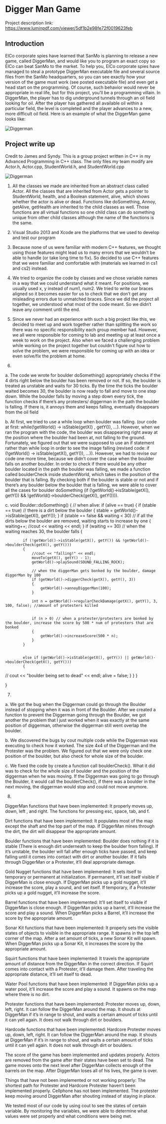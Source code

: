 # Digger Man Game
Project description link: https://www.luminpdf.com/viewer/5df1b2e98fe72f0019623feb

## Introduction 

ElCo corporate spies have learned that SanMo is planning to release a new game, called DiggerMan, and would like you to program an exact copy so ElCo can beat SanMo to the market. To help you, ElCo corporate spies have managed to steal a prototype DiggerMan executable file and several source files from the SanMo headquarters, so you can see exactly how your version of the game must work (see posted executable file) and even get a head start on the programming. Of course, such behavior would never be appropriate in real life, but for this project, you’ll be a programming villain. 
In DiggerMan, the player has to dig underground tunnels through an oil field looking for oil. After the player has gathered all available oil within a particular field, the level is completed and the player advances to a new, more difficult oil field. 
Here is an example of what the DiggerMan game looks like: 

![Diggerman](https://user-images.githubusercontent.com/28214466/70681596-b5b94200-1c50-11ea-83b8-b5a9a708bc4c.png)

## Project write up

Credit to James and Syndy.
This is a group project written in C++ in my Advanced Programming in C++ class.
The only files my team modify are Actor.h, Actor.cpp, StudentWorld.h, and StudentWorld.cpp

![Diggerman](https://user-images.githubusercontent.com/28214466/65370212-2da43d00-dc0b-11e9-86be-0ba2b87147a1.jpg)

1. All the classes we made are inherited from an abstract class called Actor. All the classes that are inherited from Actor gets a pointer to StudentWorld, health, and a Boolean statement, alive, which shows whether the actor is alive or dead. Functions like doSomething, Annoy, getAlive, getHealth are inherited to the child classes as well. Those functions are all virtual functions so one child class can do something unique from other child classes although the name of the functions is the same. 
2. Visual Studio 2013 and Xcode are the platforms that we used to develop and test our program

3. Because none of us were familiar with modern C++ features, we thought using those features might lead us to many errors that we wouldn’t be able to handle (or take long time to fix). So decided to use C++ features that we were familiar and comfortable with (materials we learned in cs1 and cs2) instead. 

4. We tried to organize the code by classes and we chose variable names in a way that we could understand what it meant. For positions, we usually used x, y instead of num1, num2. We tried to write our braces aligned so it becomes easier for us to check that we don’t get any misleading errors due to unmatched braces. Since we did the project all together, we understood what most of the code meant. So we didn’t leave any comment until the end. 

5. Since we never had an experience with such a big project like this, we decided to meet up and work together rather than splitting the work so there was no specific responsibility each group member had. However, we all were responsible for coming to lab and meeting up at least once a week to work on the project. Also when we faced a challenging problem while working on the project together but couldn't figure out how to solve the problem, we were responsible for coming up with an idea or even solve/fix the problem at home. 

6. 
a. The code we wrote for boulder doSomething() appropriately checks if the 4 dirts right below the boulder has been removed or not. If so, the boulder is treated as unstable and waits for 30 ticks. By the time the ticks the boulder waited becomes 30, the boulder is now ready to fall and move to one step down. While the boulder falls by moving a step down every tick, the function checks if there’s any protesters/ diggerman in the path the boulder is falling. If there is, it annoys them and keeps falling, eventually disappears from the oil field

b. At first, we tried to use a while loop when boulder was falling. (our code at first: while(!getWorld() -> isStable(getX() , getY()), …). However, when we ran the program with the code, the boulder was disappearing right away at the position where the boulder had been at, not falling to the ground. Fortunately, we figured out that we were supposed to use an if statement rather than while loop in order to see the image falling (revised code:  if (!getWorld() -> isStable(getX(), getY()), …)). However, we had to revise our code one more time, because we didn’t cover the case when the boulder falls on another boulder. In order to check if there would be any other boulder located in the path the boulder was falling, we made a function called boulderCheck inside studentWorld, which takes in the position of the boulder that is falling. By checking both if the boulder is stable or not and if there’s any boulder below the boulder that is falling, we were able to cover all the cases for boulder doSomething (if (!getWorld()->isStable(getX(), getY()) && !getWorld()->boulderCheck(getX(), getY()))).

c.
void Boulder::doSomething()
{
	// when alive:
	if (alive == true)
	{
		if (stable == true) // there is a dirt below the boulder
		{
			stable = getWorld()->isStable(getX(), getY());
		}
		if (stable == false && waiting < 30) // if all the dirts below the boulder are removed, waiting starts to increase by one
		{
			waiting++;
			//cout << waiting << endl;
		}
		if (waiting == 30) // when the waiting reaches 30, the boulder      falls
		{

			if (!getWorld()->isStable(getX(), getY()) && !getWorld()->boulderCheck(getX(), getY()))
			{
				//cout << "falling!" << endl;
				moveTo(getX(), getY() - 1);
				getWorld()->playSound(SOUND_FALLING_ROCK);

				// when the diggerMan gets bonked by the boulder, damage diggerMan by 100
				if (getWorld()->diggerCheck(getX(), getY(), 3))
				{
					getWorld()->annoyDiggerMan(100);
				}

				int n = getWorld()->regularCheckDamage(getX(), getY(), 3, 100, false); //amount of protesters killed


				if (n > 0) // when a protester/protesters are bonked by the boulder, increase the score by 500 * num of protesters that are bonked
				{
					getWorld()->increaseScore(500 * n);
				}
			}

			
			else if (getWorld()->isStable(getX(), getY()) || getWorld()->boulderCheck(getX(), getY()))
			{
//				cout << "boulder being set to dead" << endl;
				alive = false;
			}
		}
	}

}

7. 
a. We got the bug when the Diggerman could go through the Boulder instead of stopping when it was in front of the Boulder. After we created a function to prevent the Diggerman going through the Boulder, we got another the problem that I just worked when it was exactly at the same position of diggerman, otherwise the diggerman still went overlap the boulder.

b. We discovered the bugs by cout multiple code while the Diggerman was executing to check how it worked. The size 4x4 of the Diggerman and the Protester was the problem. We figured out that we were only check one position of the boulder, but also check for whole size of the boulder.

c. We fixed the code by create a function call boulderCheck(). What it did was to check for the whole size of boulder and the position of the diggerman when he was moving. If the Diggerman was going to go through the Boulder, it would call the boulderCheck(), if there was a boulder in the next moving, the diggerman would stop and could not move anymore.

8.
DiggerMan functions that have been implemented: It properly moves up, down, left , and right. The functions for pressing esc, space, tab, and f.
 
Dirt functions that have been implemented: It populates most of the map except the shaft and the top part of the map. If DiggerMan mines through the dirt, the dirt will disappear the appropriate amount.
 
Boulder functions that have been implemented: Boulder does nothing if it is stable (There is enough dirt underneath to keep the boulder from falling). If it’s unstable, the boulder will fall after enough ticks have passed, and keep falling until it comes into contact with dirt or another boulder. If it falls through DiggerMan or a Protester, it’ll deal appropriate damage.
 
Gold Nugget functions that have been implemented: It sets itself to temporary or permanent at initialization. If permanent, it’ll set itself visible if DiggerMan is close enough. If DiggerMan picks up a gold nugget, it’ll increase the score, play a sound, and set itself. If temporary, if a Protester picks up a gold nugget, it’ll increase the score.
 
Barrel functions that have been implemented: It’ll set itself to visible if DiggerMan is close enough. If DiggerMan picks up a barrel, it’ll increase the score and play a sound. When DiggerMan picks a Barrel, it’ll increase the score by the appropriate amount.
 
Sonar Kit functions that have been implemented: It properly sets the visible states of objects to visible in the appropriate range. It spawns in the top left corner of the map. After a set amount of ticks, a new Sonar Kit will spawn. When DiggerMan picks up a Sonar Kit, it increases the score by the appropriate amount.
 
Squirt functions that have been implemented: It travels the appropriate amount of distance from the DiggerMan in the correct direction. If Squirt comes into contact with a Protester, it’ll damage them. After traveling the appropriate distance, it’ll set itself to dead.
 
Water Pool functions that have been implemented: If DiggerMan picks up a water pool, it’ll increase the score and play a sound. It spawns on the map where there is no dirt.
 
Protester functions that have been implemented: Protester moves  up, down, left, right. It can follow the DiggerMan around the map. It shouts at DiggerMan if it’s in range to shout, and waits a certain amount of ticks until it can yell again. It does not walk through dirt or boulders.
 
Hardcode functions that have been implemented: Hardcore Protester moves  up, down, left, right. It can follow the DiggerMan around the map. It shouts at DiggerMan if it’s in range to shout, and waits a certain amount of ticks until it can yell again. It does not walk through dirt or boulders.
 
The score of the game has been implemented and updates properly. Actors are removed from the game after their states have been set to dead. The game moves onto the next level after DiggerMan collects enough of the barrels on the map. After DiggerMan loses all of his lives, the game is over.
 
Things that have not been implemented or not working properly: The shortest path for Protester and Hardcore Protester haven’t been implemented properly. Cellphone has not been implemented. The protester keep moving around DiggerMan after shouting instead of staying in place.
 
We tested most of our code by using cout to see the states of certain variable. By monitoring the variables, we were able to determine what values were set properly and what conditions were being met.  
